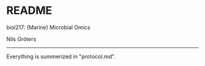 # README

biol217: (Marine) Microbial Omics

Nils Gröters

---
 
 Everything is summerized in "protocol.md".